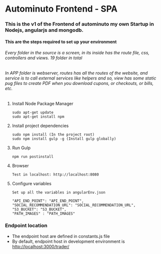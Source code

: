 # Autominuto Frontend - SPA 

### This is the v1 of the Frontend  of autominuto my own Startup in Nodejs, angularjs and mongodb.

#### This are the steps required to set up your environment

###### Every folder in the source is a screen, in its inside has the route file, css, controllers and views. 19 folder in total
###### In APP folder is webserver, routes has all the routes of the website, and service is to call external services like helpers and so, view has some static pug files to create PDF when you download cupons, or checkouts, or bills, etc. 

1. Install Node Package Manager 

   ```   
   sudo apt-get update
   sudo apt-get install npm
   ```
2. Install project dependencies

   ```
   sudo npm install (In the project root)
   sudo npm install gulp -g (Install gulp globally)
   ```
3. Run Gulp

   ```
   npm run postinstall
   ``` 
4. Browser

   ```
   Test in localhost: http://localhost:8080
   ``` 

5. Configure variables 
   ```
   Set up all the variables in angularEnv.json

   "API_END_POINT": "API_END_POINT",
   "SOCIAL_RECOMMENDATION_URL": "SOCIAL_RECOMMENDATION_URL",
   "S3_BUCKET": "S3_BUCKET",
   "PATH_IMAGES" : "PATH_IMAGES"
   ``` 

   

### Endpoint location

- The endpoint host are defined in constants.js file
- By default, endpoint host in development environment is [http://localhost:3000/trader/][localhost_environment]


[localhost_environment]: <http://localhost:3000/trader/>
